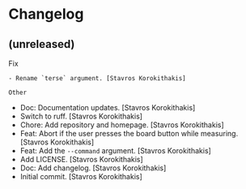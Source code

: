Changelog
=========


(unreleased)
------------

Fix
~~~
- Rename `terse` argument. [Stavros Korokithakis]

Other
~~~~~
- Doc: Documentation updates. [Stavros Korokithakis]
- Switch to ruff. [Stavros Korokithakis]
- Chore: Add repository and homepage. [Stavros Korokithakis]
- Feat: Abort if the user presses the board button while measuring.
  [Stavros Korokithakis]
- Feat: Add the `--command` argument. [Stavros Korokithakis]
- Add LICENSE. [Stavros Korokithakis]
- Doc: Add changelog. [Stavros Korokithakis]
- Initial commit. [Stavros Korokithakis]


